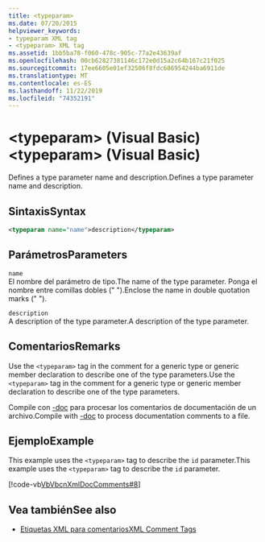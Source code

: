 ```yaml
---
title: <typeparam>
ms.date: 07/20/2015
helpviewer_keywords:
- typeparam XML tag
- <typeparam> XML tag
ms.assetid: 1bb5ba78-f060-478c-905c-77a2e43639af
ms.openlocfilehash: 00cb62827381146c172e0d15a2c64b167c21f025
ms.sourcegitcommit: 17ee6605e01ef32506f8fdc686954244ba6911de
ms.translationtype: MT
ms.contentlocale: es-ES
ms.lasthandoff: 11/22/2019
ms.locfileid: "74352191"
---
```

# <a name="typeparam-visual-basic"></a><span data-ttu-id="aae1c-101">\<typeparam> (Visual Basic)</span><span class="sxs-lookup"><span data-stu-id="aae1c-101">\<typeparam> (Visual Basic)</span></span>
<span data-ttu-id="aae1c-102">Defines a type parameter name and description.</span><span class="sxs-lookup"><span data-stu-id="aae1c-102">Defines a type parameter name and description.</span></span>  
  
## <a name="syntax"></a><span data-ttu-id="aae1c-103">Sintaxis</span><span class="sxs-lookup"><span data-stu-id="aae1c-103">Syntax</span></span>  
  
```xml  
<typeparam name="name">description</typeparam>  
```  
  
## <a name="parameters"></a><span data-ttu-id="aae1c-104">Parámetros</span><span class="sxs-lookup"><span data-stu-id="aae1c-104">Parameters</span></span>  
 `name`  
 <span data-ttu-id="aae1c-105">El nombre del parámetro de tipo.</span><span class="sxs-lookup"><span data-stu-id="aae1c-105">The name of the type parameter.</span></span> <span data-ttu-id="aae1c-106">Ponga el nombre entre comillas dobles (" ").</span><span class="sxs-lookup"><span data-stu-id="aae1c-106">Enclose the name in double quotation marks (" ").</span></span>  
  
 `description`  
 <span data-ttu-id="aae1c-107">A description of the type parameter.</span><span class="sxs-lookup"><span data-stu-id="aae1c-107">A description of the type parameter.</span></span>  
  
## <a name="remarks"></a><span data-ttu-id="aae1c-108">Comentarios</span><span class="sxs-lookup"><span data-stu-id="aae1c-108">Remarks</span></span>  
 <span data-ttu-id="aae1c-109">Use the `<typeparam>` tag in the comment for a generic type or generic member declaration to describe one of the type parameters.</span><span class="sxs-lookup"><span data-stu-id="aae1c-109">Use the `<typeparam>` tag in the comment for a generic type or generic member declaration to describe one of the type parameters.</span></span>  
  
 <span data-ttu-id="aae1c-110">Compile con [-doc](../../../visual-basic/reference/command-line-compiler/doc.md) para procesar los comentarios de documentación de un archivo.</span><span class="sxs-lookup"><span data-stu-id="aae1c-110">Compile with [-doc](../../../visual-basic/reference/command-line-compiler/doc.md) to process documentation comments to a file.</span></span>  
  
## <a name="example"></a><span data-ttu-id="aae1c-111">Ejemplo</span><span class="sxs-lookup"><span data-stu-id="aae1c-111">Example</span></span>  
 <span data-ttu-id="aae1c-112">This example uses the `<typeparam>` tag to describe the `id` parameter.</span><span class="sxs-lookup"><span data-stu-id="aae1c-112">This example uses the `<typeparam>` tag to describe the `id` parameter.</span></span>  
  
 [!code-vb[VbVbcnXmlDocComments#8](~/samples/snippets/visualbasic/VS_Snippets_VBCSharp/VbVbcnXmlDocComments/VB/Class1.vb#8)]  
  
## <a name="see-also"></a><span data-ttu-id="aae1c-113">Vea también</span><span class="sxs-lookup"><span data-stu-id="aae1c-113">See also</span></span>

- [<span data-ttu-id="aae1c-114">Etiquetas XML para comentarios</span><span class="sxs-lookup"><span data-stu-id="aae1c-114">XML Comment Tags</span></span>](../../../visual-basic/language-reference/xmldoc/index.md)

